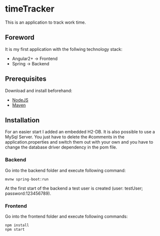 
# timeTracker
This is an application to track work time.
## Foreword
It is my first application with the follwing technology stack: 
 - Angular2+ -> Frontend
 - Spring -> Backend
 ## Prerequisites
 Download and install beforehand: 
 
 - [NodeJS](https://nodejs.org/en/)
 - [Maven](https://maven.apache.org/)

## Installation
For an easier start I added an embedded H2-DB. It is also possible to use a MySql Server.
You just have to delete the #comments in the application.properties and switch them out with your own and you have to change the database driver dependency in the pom file.
### Backend
Go into the backend folder and execute following command: 

    mvnw spring-boot:run
    
At the first start of the backend a test user is created (user: testUser; password:123456789).
### Frontend
Go into the frontend folder and execute following commands: 

    npm install
    npm start

